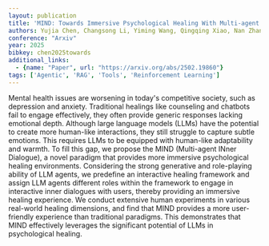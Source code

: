 ```yaml
---
layout: publication
title: 'MIND: Towards Immersive Psychological Healing With Multi-agent Inner Dialogue'
authors: Yujia Chen, Changsong Li, Yiming Wang, Qingqing Xiao, Nan Zhang, Zifan Kong, Peng Wang, Binyu Yan
conference: "Arxiv"
year: 2025
bibkey: chen2025towards
additional_links:
  - {name: "Paper", url: "https://arxiv.org/abs/2502.19860"}
tags: ['Agentic', 'RAG', 'Tools', 'Reinforcement Learning']
---
```

Mental health issues are worsening in today's competitive society, such as
depression and anxiety. Traditional healings like counseling and chatbots fail
to engage effectively, they often provide generic responses lacking emotional
depth. Although large language models (LLMs) have the potential to create more
human-like interactions, they still struggle to capture subtle emotions. This
requires LLMs to be equipped with human-like adaptability and warmth. To fill
this gap, we propose the MIND (Multi-agent INner Dialogue), a novel paradigm
that provides more immersive psychological healing environments. Considering
the strong generative and role-playing ability of LLM agents, we predefine an
interactive healing framework and assign LLM agents different roles within the
framework to engage in interactive inner dialogues with users, thereby
providing an immersive healing experience. We conduct extensive human
experiments in various real-world healing dimensions, and find that MIND
provides a more user-friendly experience than traditional paradigms. This
demonstrates that MIND effectively leverages the significant potential of LLMs
in psychological healing.
